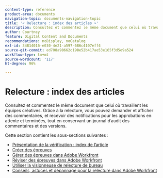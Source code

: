 ```yaml
---
content-type: reference
product-area: documents
navigation-topic: documents-navigation-topic
title: '« Relecture : index des articles »'
description: Consultez et commentez le même document que celui où travaillent les équipes créatives. Avec la relecture Workfront, vous pouvez demander et afficher des commentaires, et recevoir des notifications pour les approbations en attente et terminées, tout en conservant un journal d’audit des commentaires et des versions.
author: Courtney
feature: Digital Content and Documents
recommendations: noDisplay, noCatalog
exl-id: 34814016-e030-4e21-a597-686c4107eff4
source-git-commit: ed708a98662c198e52b417ae53e165f3d5e9a524
workflow-type: tm+mt
source-wordcount: '117'
ht-degree: 96%

---
```


# Relecture : index des articles

<!-- Audited: 12/2023 -->

Consultez et commentez le même document que celui où travaillent les équipes créatives. Grâce à la relecture, vous pouvez demander et afficher des commentaires, et recevoir des notifications pour les approbations en attente et terminées, tout en conservant un journal d’audit des commentaires et des versions.

Cette section contient les sous-sections suivantes :

* [Présentation de la vérification : index de l’article](../../review-and-approve-work/proofing/proofing-overview/proofing-basics.md)
* [Créer des épreuves](../../review-and-approve-work/proofing/creating-proofs-within-workfront/create-proofs-in-wf.md)
* [Gérer des épreuves dans Adobe Workfront](../../review-and-approve-work/proofing/managing-proofs-within-workfront/manage-proofs-in-wf.md)
* [Réviser des épreuves dans Adobe Workfront](../../review-and-approve-work/proofing/reviewing-proofs-within-workfront/review-proofs-in-wf.md)
* [Utiliser la visionneuse de relecture de bureau](/help/quicksilver/review-and-approve-work/proofing/use-the-desktop-proofing-viewer/use-desktop-proofing-viewer.md)
* [Conseils, astuces et dépannage pour la relecture dans Adobe Workfront](../../review-and-approve-work/proofing/tips-tricks-and-troubleshooting/tips-tricks-troubleshooting-proofing.md)
